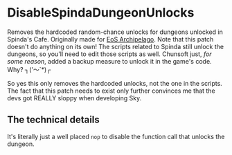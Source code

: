 # DisableSpindaDungeonUnlocks
Removes the hardcoded random-chance unlocks for dungeons unlocked in Spinda's Cafe. Originally made for [EoS Archipelago](https://github.com/Chesyon/eos-archipelago-patches/blob/main/patches/patch.asm#L243-L246).
Note that this patch doesn't do anything on its own! The scripts related to Spinda still unlock the dungeons, so you'll need to edit those scripts as well. Chunsoft just, *for some reason*, added a backup measure to unlock it in the game's code. Why? ┐('～`*)┌

So yes this only removes the hardcoded unlocks, not the one in the scripts. The fact that this patch needs to exist only further convinces me that the devs got REALLY sloppy when developing Sky.

## The technical details
It's literally just a well placed `nop` to disable the function call that unlocks the dungeon.